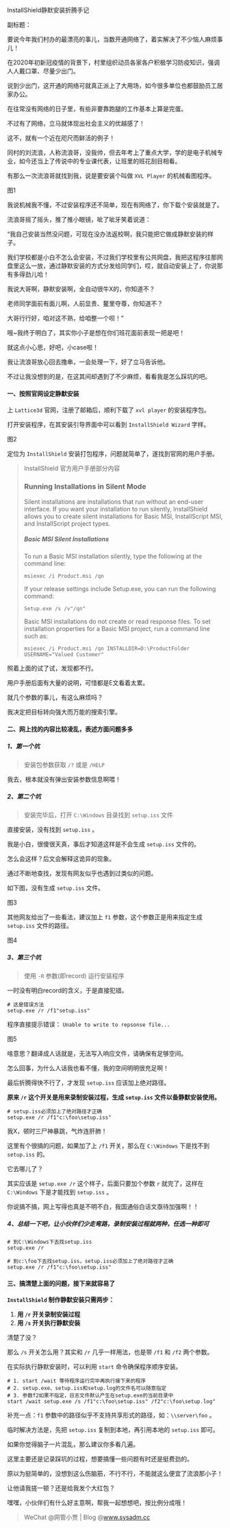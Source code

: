 InstallShield静默安装折腾手记

副标题：



要说今年我们村办的最漂亮的事儿，当数开通网络了，着实解决了不少恼人麻烦事儿！

在2020年初新冠疫情的背景下，村里组织动员各家各户积极学习防疫知识，强调人人戴口罩、尽量少出门。

说到少出门，这开通的网络可就真正派上了大用场，如今很多单位也都鼓励员工居家办公。

在往常没有网络的日子里，有些非要靠跑腿的工作基本上算是完蛋。

不过有了网络，立马就体现出社会主义的优越感了！

这不，就有一个近在咫尺而鲜活的例子！



同村的刘流浪，人称流浪哥，没我帅，但去年考上了重点大学，学的是电子机械专业，如今还当上了传说中的专业课代表，让班里的班花刮目相看。

有那么一次流浪哥就找到我，说是要安装个叫做 `XVL Player` 的机械看图程序。

图1



我说机械我不懂，不过安装程序还不简单，现在有网络了，你下载个安装就是了。

流浪哥摇了摇头，推了推小眼镜，呲了呲牙笑着说道：

“我自己安装当然没问题，可现在没办法返校啊，我只能把它做成静默安装的样子。

我们学校都是小白不怎么会安装，不过我们学校里有公共网盘，我把这程序往那网盘里这么一放，通过静默安装的方式分发给同学们，哎，就自动安装上了，你说那有多得劲儿哈！

我说大哥啊，静默安装啊，全自动很牛X的，你知道不？

老师同学面前有面儿啊，人前显贵、鳌里夺尊，你知道不？

大哥行行好，咱对这不熟，给咱整一个呗！”

哦~我终于明白了，其实你小子是想在你们班花面前表现一把是吧！

就这点小心思，好吧，小case啦！

我让流浪哥放心回去撸串，一会处理一下，好了立马告诉他。

不过让我没想到的是，在这其间却遇到了不少麻烦，看看我是怎么踩坑的吧。



#### 一、按照官网设定静默安装

上 `Lattice3d` 官网，注册了邮箱后，顺利下载了 `xvl player` 的安装程序包。

打开安装程序，在其安装引导界面中可以看到 `InstallShield Wizard` 字样。

图2



定位为 `InstallShield` 安装打包程序，问题就简单了，遂找到官网的用户手册。

>InstallShield 官方用户手册部分内容
>
>### Running Installations in Silent Mode
>
>Silent installations are installations that run without an end-user interface. If you want your installation to run silently, InstallShield allows you to create silent installations for Basic MSI, InstallScript MSI, and InstallScript project types.
>
>##### Basic MSI Silent Installations
>
>To run a Basic MSI installation silently, type the following at the command line:
>
>`msiexec /i Product.msi /qn`
>
>If your release settings include Setup.exe, you can run the following command:
>
>`Setup.exe /s /v"/qn"`
>
>Basic MSI installations do not create or read response files. To set installation properties for a Basic MSI project, run a command line such as:
>
>`msiexec /i Product.msi /qn INSTALLDIR=D:\ProductFolder USERNAME="Valued Customer"`

照着上面的试了试，发现都不行。

用户手册后面有大量的说明，可惜都是E文看着太累。

就几个参数的事儿，有这么麻烦吗？

我决定把目标转向强大而万能的搜索引擎。





#### 二、网上找的内容比较凌乱，表述方面问题多多

##### 1、第一个坑

>  安装包参数获取 `/?` 或是 `/HELP`

我去，根本就没有弹出安装参数信息啊喂！



##### 2、第二个坑

> 安装完毕后，打开 `C:\Windows` 目录找到 `setup.iss` 文件

直接安装，没有找到 `setup.iss` 。

我是小白，很傻很天真，事后才知道这样是不会生成 `setup.iss` 文件的。

怎么会这样？后文会解释这诡异的现象。

通过不断地查找，发现有网友似乎也遇到过类似的问题。

如下图，没有生成 `setup.iss` 文件。

图3



其他网友给出了一些看法，建议加上 `f1` 参数，这个参数正是用来指定生成 `setup.iss` 文件的路径。

图4



##### 3、第三个坑

> 使用 `-R` 参数(即record) 运行安装程序

一时没有明白record的含义，于是直接犯错。

```shell
# 这是错误方法
setup.exe /r /f1"setup.iss"
```

程序直接提示错误： `Unable to write to repsonse file...`

图5



啥意思？翻译成人话就是，无法写入响应文件，请确保有足够空间。

怎么回事，为什么人话我也看不懂，我的空间明明很充足啊！





最后折腾得快不行了，才发现 `setup.iss` 应该加上绝对路径。

**原来 `/r` 这个开关是用来录制安装过程，生成 `setup.iss` 文件以备静默安装使用。**

```shell
# setup.iss必须加上了绝对路径才正确
setup.exe /r /f1"c:\foo\setup.iss"
```



我X，顿时三尸神暴跳，气炸连肝肺！

这里有个很搞的问题，如果加了上 `/f1` 开关，那么在 `C:\Windows` 下是找不到 `setup.iss` 的。

它去哪儿了？

其实应该是 `setup.exe /r` 这个样子，后面只要加个参数 `r` 就完了，这样在 `C:\Windows` 下是才能找到 `setup.iss` 。

你说搞不搞，网上写得也真是不明不白，我国通俗白话文亟待加强啊！！



##### 4、总结一下吧，让小伙伴们少走弯路，录制安装过程就两种，任选一种即可

```shell
# 到C:\Windows下去找setup.iss
setup.exe /r

# 到c:\foo下去找setup.iss，setup.iss必须加上了绝对路径才正确
setup.exe /r /f1"c:\foo\setup.iss"
```



#### 三、搞清楚上面的问题，接下来就容易了

**`InstallShield` 制作静默安装只需两步：**

1. **用 `/r` 开关录制安装过程**
2. **用 `/s` 开关执行静默安装**



清楚了没？

那么 `/s` 开关怎么用？其实和 `/r` 几乎一样用法，也是带 `/f1` 和 `/f2` 两个参数。



在实际执行静默安装时，可以利用 `start` 命令确保程序顺序安装。

```shell
# 1. start /wait 等待程序运行完毕再执行接下来的程序
# 2. setup.exe、setup.iss和setup.log的文件名可以随意指定
# 3. 参数f2如果不指定，日志文件默认产生在setup.exe的当前目录中
start /wait setup.exe /s /f1"c:\foo\setup.iss" /f2"c:\foo\setup.log"
```

补充一点：`f1` 参数中的路径似乎不支持共享形式的路径，如：`\\server\foo` 。

临时解决方法是，先把 `setup.iss` 复制到本地，再引用本地的 `setup.iss` 即可。



如果你觉得脑子一片混乱，那么建议你多看几遍。

这里主要还是记录踩坑的过程，想要搞懂一些问题有时还是挺费劲的。

原以为挺简单的，没想到这么伤脑筋，不行不行，不能就这么便宜了流浪那小子！

让他请我搓一顿？还是给我发个大红包？

嘿嘿，小伙伴们有什么好主意啊，帮我一起想想吧，按比例分成哦！

> WeChat @网管小贾 | Blog @www.sysadm.cc

